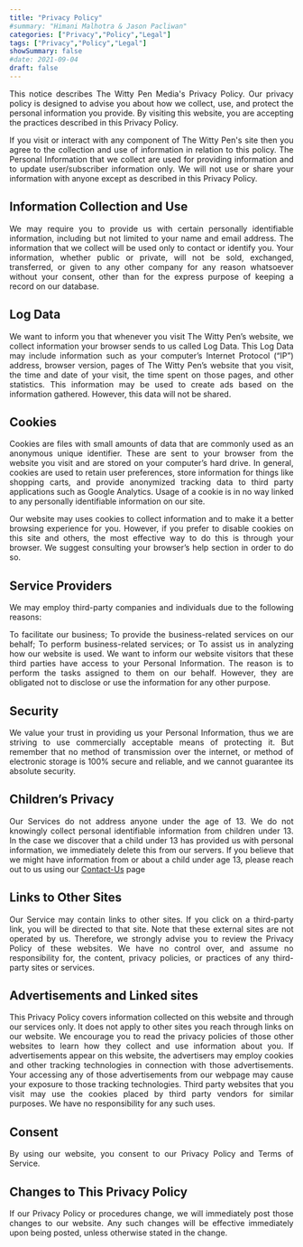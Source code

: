 ```yaml
---
title: "Privacy Policy"
#summary: "Himani Malhotra & Jason Pacliwan"
categories: ["Privacy","Policy","Legal"]
tags: ["Privacy","Policy","Legal"]
showSummary: false
#date: 2021-09-04
draft: false
---
```


<div align="justify">

This notice describes The Witty Pen Media's Privacy Policy. Our privacy policy is designed to advise you about how we collect, use, and protect the personal information you provide. By visiting this website, you are accepting the practices described in this Privacy Policy.

If you visit or interact with any component of The Witty Pen's site then you agree to the collection and use of information in relation to this policy. The Personal Information that we collect are used for providing information and to update user/subscriber information only. We will not use or share your information with anyone except as described in this Privacy Policy.

## Information Collection and Use

We may require you to provide us with certain personally identifiable information, including but not limited to your name and email address. The information that we collect will be used only to contact or identify you. Your information, whether public or private, will not be sold, exchanged, transferred, or given to any other company for any reason whatsoever without your consent, other than for the express purpose of keeping a record on our database.

## Log Data

We want to inform you that whenever you visit The Witty Pen’s website, we collect information your browser sends to us called Log Data. This Log Data may include information such as your computer’s Internet Protocol (“IP”) address, browser version, pages of The Witty Pen’s website that you visit, the time and date of your visit, the time spent on those pages, and other statistics. This information may be used to create ads based on the information gathered. However, this data will not be shared.

## Cookies

Cookies are files with small amounts of data that are commonly used as an anonymous unique identifier. These are sent to your browser from the website you visit and are stored on your computer’s hard drive. In general, cookies are used to retain user preferences, store information for things like shopping carts, and provide anonymized tracking data to third party applications such as Google Analytics. Usage of a cookie is in no way linked to any personally identifiable information on our site.

Our website may uses cookies to collect information and to make it a better browsing experience for you. However, if you prefer to disable cookies on this site and others, the most effective way to do this is through your browser. We suggest consulting your browser’s help section in order to do so.

## Service Providers

We may employ third-party companies and individuals due to the following reasons:

To facilitate our business;
To provide the business-related services on our behalf;
To perform business-related services; or
To assist us in analyzing how our website is used.
We want to inform our website visitors that these third parties have access to your Personal Information. The reason is to perform the tasks assigned to them on our behalf. However, they are obligated not to disclose or use the information for any other purpose.

## Security

We value your trust in providing us your Personal Information, thus we are striving to use commercially acceptable means of protecting it. But remember that no method of transmission over the internet, or method of electronic storage is 100% secure and reliable, and we cannot guarantee its absolute security.

## Children’s Privacy

Our Services do not address anyone under the age of 13. We do not knowingly collect personal identifiable information from children under 13. In the case we discover that a child under 13 has provided us with personal information, we immediately delete this from our servers. If you believe that we might have information from or about a child under age 13, please reach out to us using our [Contact-Us](/contact-us/) page

## Links to Other Sites

Our Service may contain links to other sites. If you click on a third-party link, you will be directed to that site. Note that these external sites are not operated by us. Therefore, we strongly advise you to review the Privacy Policy of these websites. We have no control over, and assume no responsibility for, the content, privacy policies, or practices of any third-party sites or services.

## Advertisements and Linked sites
This Privacy Policy covers information collected on this website and through our services only. It does not apply to other sites you reach through links on our website. We encourage you to read the privacy policies of those other websites to learn how they collect and use information about you. If advertisements appear on this website, the advertisers may employ cookies and other tracking technologies in connection with those advertisements. Your accessing any of those advertisements from our webpage may cause your exposure to those tracking technologies. Third party websites that you visit may use the cookies placed by third party vendors for similar purposes. We have no responsibility for any such uses.

## Consent
By using our website, you consent to our Privacy Policy and Terms of Service.

## Changes to This Privacy Policy

If our Privacy Policy or procedures change, we will immediately post those changes to our website. Any such changes will be effective immediately upon being posted, unless otherwise stated in the change.

</div>